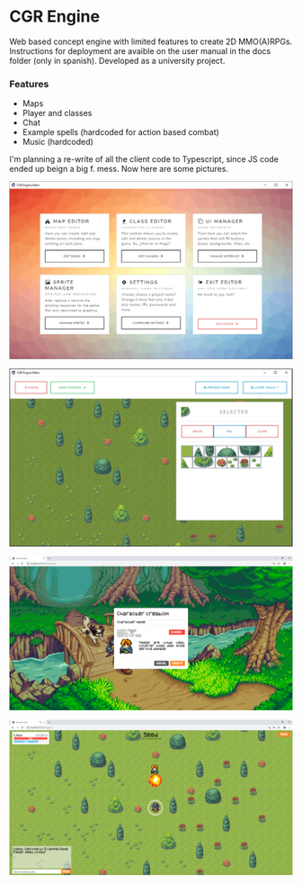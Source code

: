 # CGR Engine 
Web based concept engine with limited features to create 2D MMO(A)RPGs. Instructions for deployment are avaible on the user manual in the docs folder (only in spanish). Developed as a university project.

### Features ###

* Maps
* Player and classes
* Chat
* Example spells (hardcoded for action based combat)
* Music (hardcoded)

I'm planning a re-write of all the client code to Typescript, since JS code ended up beign a big f. mess. Now here are some pictures.


![Alt text](https://raw.githubusercontent.com/rjerez1992/cgrengine/master/docs/imagenes/EditorMenu.PNG)

![Alt text](https://raw.githubusercontent.com/rjerez1992/cgrengine/master/docs/imagenes/EditorMap.PNG)

![Alt text](https://raw.githubusercontent.com/rjerez1992/cgrengine/master/docs/imagenes/GameCharCreation.PNG)

![Alt text](https://raw.githubusercontent.com/rjerez1992/cgrengine/master/docs/imagenes/GamePlay.png)
